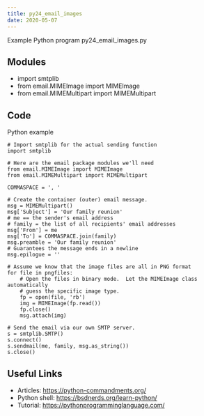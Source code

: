 ```yaml
---
title: py24_email_images
date: 2020-05-07
---
```

Example Python program py24_email_images.py

## Modules

* import smtplib
* from email.MIMEImage import MIMEImage
* from email.MIMEMultipart import MIMEMultipart

## Code

Python example

    # Import smtplib for the actual sending function
    import smtplib
    
    # Here are the email package modules we'll need
    from email.MIMEImage import MIMEImage
    from email.MIMEMultipart import MIMEMultipart
    
    COMMASPACE = ', '
    
    # Create the container (outer) email message.
    msg = MIMEMultipart()
    msg['Subject'] = 'Our family reunion'
    # me == the sender's email address
    # family = the list of all recipients' email addresses
    msg['From'] = me
    msg['To'] = COMMASPACE.join(family)
    msg.preamble = 'Our family reunion'
    # Guarantees the message ends in a newline
    msg.epilogue = ''
    
    # Assume we know that the image files are all in PNG format
    for file in pngfiles:
        # Open the files in binary mode.  Let the MIMEImage class automatically
        # guess the specific image type.
        fp = open(file, 'rb')
        img = MIMEImage(fp.read())
        fp.close()
        msg.attach(img)
    
    # Send the email via our own SMTP server.
    s = smtplib.SMTP()
    s.connect()
    s.sendmail(me, family, msg.as_string())
    s.close()

## Useful Links

- Articles: https://python-commandments.org/
- Python shell: https://bsdnerds.org/learn-python/
- Tutorial: https://pythonprogramminglanguage.com/
